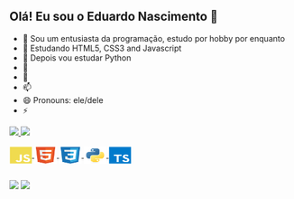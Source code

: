 ## Olá! Eu sou o Eduardo Nascimento 👋

- 🔭 Sou um entusiasta da programação, estudo por hobby por enquanto
- 🌱 Estudando HTML5, CSS3 and Javascript
- 👯 Depois vou estudar Python
- 🤔 
- 💬 
- 📫 
- 😄 Pronouns: ele/dele
- ⚡ 

<div>
  <a  href="https://github.com/educez">
  <img height="180em" src="https://github-readme-stats.vercel.app/api?username=educez&theme=dark&show_icons=true)">
  <img height="180em" src="https://github-readme-stats.vercel.app/api/top-langs/?username=educez&layout=compact">
</div> 

<div style="display: inline_block"><br>
  <img align="center" alt="Rafa-Js" height="30" width="40" src="https://raw.githubusercontent.com/devicons/devicon/master/icons/javascript/javascript-plain.svg">
  <img align="center" alt="Rafa-HTML" height="30" width="40" src="https://raw.githubusercontent.com/devicons/devicon/master/icons/html5/html5-original.svg">
  <img align="center" alt="Rafa-CSS" height="30" width="40" src="https://raw.githubusercontent.com/devicons/devicon/master/icons/css3/css3-original.svg">
  <img align="center" alt="Rafa-Python" height="30" width="40" src="https://raw.githubusercontent.com/devicons/devicon/master/icons/python/python-original.svg">
  <img align="center" alt="Rafa-Ts" height="30" width="40" src="https://raw.githubusercontent.com/devicons/devicon/master/icons/typescript/typescript-plain.svg">
</div>  

##

<div> 
  <a href="https://instagram.com/educez1" target="_blank"><img src="https://img.shields.io/badge/-Instagram-%23E4405F?style=for-the-badge&logo=instagram&logoColor=white" target="_blank"></a>
  <a href = "mailto:educez@gmail.com"><img src="https://img.shields.io/badge/-Gmail-%23333?style=for-the-badge&logo=gmail&logoColor=white" target="_blank"></a>
</div>
